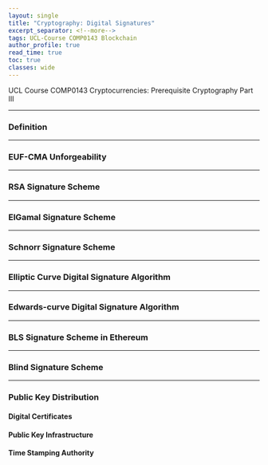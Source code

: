 ```yaml
---
layout: single
title: "Cryptography: Digital Signatures"
excerpt_separator: <!--more-->
tags: UCL-Course COMP0143 Blockchain
author_profile: true
read_time: true
toc: true
classes: wide
---
```


UCL Course COMP0143 Cryptocurrencies: Prerequisite Cryptography Part III

<!--more-->

---
### Definition

---
### EUF-CMA Unforgeability

---
### RSA Signature Scheme

---
### ElGamal Signature Scheme

---
### Schnorr Signature Scheme

---
### Elliptic Curve Digital Signature Algorithm

---
### Edwards-curve Digital Signature Algorithm

---
### BLS Signature Scheme in Ethereum

---
### Blind Signature Scheme

---
### Public Key Distribution

#### Digital Certificates

#### Public Key Infrastructure

#### Time Stamping Authority